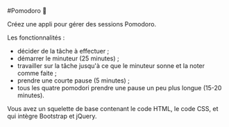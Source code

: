 #Pomodoro :tomato:

Créez une appli pour gérer des sessions Pomodoro.

Les fonctionnalités :
- décider de la tâche à effectuer ;
- démarrer le minuteur (25 minutes) ;
- travailler sur la tâche jusqu'à ce que le minuteur sonne et la noter comme faite ;
- prendre une courte pause (5 minutes) ;
- tous les quatre pomodori prendre une pause un peu plus longue (15-20 minutes).

Vous avez un squelette de base contenant le code HTML, le code CSS, et qui intègre Bootstrap et jQuery.
